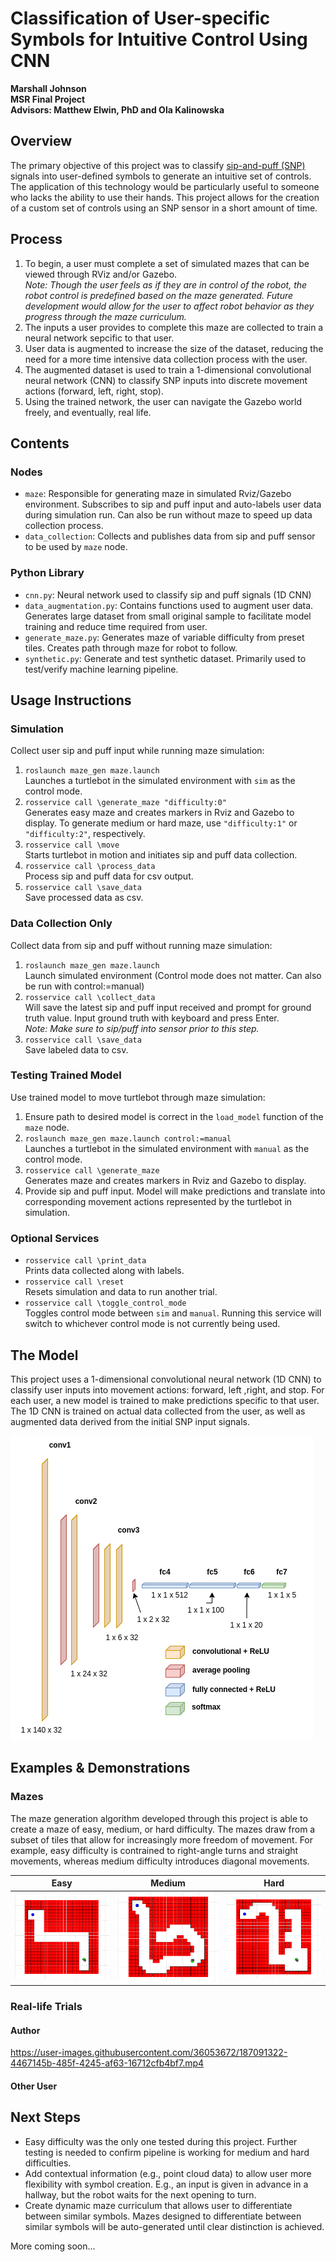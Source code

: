 # Classification of User-specific Symbols for Intuitive Control Using CNN
**Marshall Johnson**  
**MSR Final Project**  
**Advisors: Matthew Elwin, PhD and Ola Kalinowska**  

## Overview
The primary objective of this project was to classify [sip-and-puff (SNP)](https://www.orin.com/access/sip_puff/#Sip/Puff%20Breeze) signals into user-defined symbols to generate an intuitive set of controls. The application of this technology would be particularly useful to someone who lacks the ability to use their hands. This project allows for the creation of a custom set of controls using an SNP sensor in a short amount of time. 

## Process
1. To begin, a user must complete a set of simulated mazes that can be viewed through RViz and/or Gazebo.   
*Note: Though the user feels as if they are in control of the robot, the robot control is predefined based on the maze generated. Future development would allow for the user to affect robot behavior as they progress through the maze curriculum.*
2. The inputs a user provides to complete this maze are collected to train a neural network sepcific to that user.
3. User data is augmented to increase the size of the dataset, reducing the need for a more time intensive data collection process with the user. 
4. The augmented dataset is used to train a 1-dimensional convolutional neural network (CNN) to classify SNP inputs into discrete movement actions (forward, left, right, stop).
5. Using the trained network, the user can navigate the Gazebo world freely, and eventually, real life.

## Contents

### Nodes
- `maze`: Responsible for generating maze in simulated Rviz/Gazebo environment. Subscribes to sip and puff input and auto-labels user data during simulation run. Can also be run without maze to speed up data collection process. 
- `data_collection`: Collects and publishes data from sip and puff sensor to be used by `maze` node.

### Python Library
- `cnn.py`: Neural network used to classify sip and puff signals (1D CNN)
- `data_augmentation.py`: Contains functions used to augment user data. Generates large dataset from small original sample to facilitate model training and reduce time required from user.
- `generate_maze.py`: Generates maze of variable difficulty from preset tiles. Creates path through maze for robot to follow.
- `synthetic.py`: Generate and test synthetic dataset. Primarily used to test/verify machine learning pipeline.

## Usage Instructions
### Simulation
Collect user sip and puff input while running maze simulation:  
1. `roslaunch maze_gen maze.launch`  
Launches a turtlebot in the simulated environment with `sim` as the control mode.
2. `rosservice call \generate_maze "difficulty:0"`    
Generates easy maze and creates markers in Rviz and Gazebo to display. To generate medium or hard maze, use `"difficulty:1"` or `"difficulty:2"`, respectively.
3. `rosservice call \move`  
Starts turtlebot in motion and initiates sip and puff data collection.
4. `rosservice call \process_data`  
Process sip and puff data for csv output.
5. `rosservice call \save_data`  
Save processed data as csv.

### Data Collection Only
Collect data from sip and puff without running maze simulation:  
1. `roslaunch maze_gen maze.launch`  
Launch simulated environment (Control mode does not matter. Can also be run with control:=manual)  
2. `rosservice call \collect_data`  
Will save the latest sip and puff input received and prompt for ground truth value. Input ground truth with keyboard and press Enter.   
*Note: Make sure to sip/puff into sensor prior to this step.*
3. `rosservice call \save_data`  
Save labeled data to csv.  

### Testing Trained Model
Use trained model to move turtlebot through maze simulation:  
1. Ensure path to desired model is correct in the `load_model` function of the `maze` node.
2. `roslaunch maze_gen maze.launch control:=manual`  
Launches a turtlebot in the simulated environment with `manual` as the control mode.  
3. `rosservice call \generate_maze`  
Generates maze and creates markers in Rviz and Gazebo to display.  
4. Provide sip and puff input. Model will make predictions and translate into corresponding movement actions represented by the turtlebot in simulation. 

### Optional Services
- `rosservice call \print_data`  
Prints data collected along with labels.
- `rosservice call \reset`  
Resets simulation and data to run another trial.  
- `rosservice call \toggle_control_mode`  
Toggles control mode between `sim` and `manual`. Running this service will switch to whichever control mode is not currently being used.

## The Model
This project uses a 1-dimensional convolutional neural network (1D CNN) to classify user inputs into movement actions: forward, left ,right, and stop. For each user, a new model is trained to make predictions specific to that user. The 1D CNN is trained on actual data collected from the user, as well as augmented data derived from the initial SNP input signals.  

![1D CNN](maze_gen/assets/model.png)

## Examples & Demonstrations
### Mazes
The maze generation algorithm developed through this project is able to create a maze of easy, medium, or hard difficulty. The mazes draw from a subset of tiles that allow for increasingly more freedom of movement. For example, easy difficulty is contrained to right-angle turns and straight movements, whereas medium difficulty introduces diagonal movements.  

Easy                    |  Medium            | Hard                  
:-------------------------:|:-------------------------:|:-------------------------:
<img src="maze_gen/assets/easy_maze.png" width="250" /> |  <img src="maze_gen/assets/medium_maze.png" width="250" /> | <img src="maze_gen/assets/hard_maze.png" width="250" />

### Real-life Trials
#### Author
https://user-images.githubusercontent.com/36053672/187091322-4467145b-485f-4245-af63-16712cfb4bf7.mp4

#### Other User


## Next Steps
- Easy difficulty was the only one tested during this project. Further testing is needed to confirm pipeline is working for medium and hard difficulties.  
- Add contextual information (e.g., point cloud data) to allow user more flexibility with symbol creation. E.g., an input is given in advance in a hallway, but the robot waits for the next opening to turn.  
- Create dynamic maze curriculum that allows user to differentiate between similar symbols. Mazes designed to differentiate between similar symbols will be auto-generated until clear distinction is achieved.

More coming soon...

<!-- TODO:
- Video of me
- Video of other user
- Examples of user profiles and input graphs for each command -->

